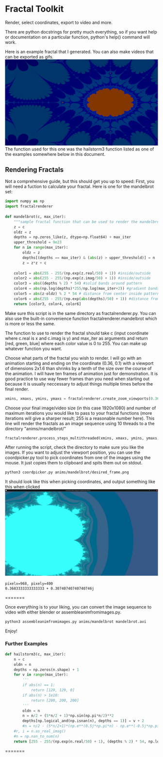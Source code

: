 # Fractal Toolkit
Render, select coordinates, export to video and more.

There are python docstrings for pretty much everything, so if you want help or documentation on a particular function, python's help() command will work.

Here is an example fractal that I generated. You can also make videos that can be exported as gifs.
![example fractal](examplegenerated.png)
The function used for this one was the hailstorm3 function listed as one of the examples somewhere below in this document.

## Rendering Fractals
Not a comprehensive guide, but this should get you up to speed:
First, you will need a fuction to calculate your fractal. Here is one for the mandelbrot set:

```python
import numpy as np
import fractalrenderer

def mandelbrot(c, max_iter):
    """sample fractal function that can be used to render the mandelbrot set"""
    z = c
    oldz = z
    depths = np.zeros_like(z, dtype=np.float64) + max_iter
    upper_threshold = 9e23
    for n in range(max_iter):
        oldz = z
        depths[(depths == max_iter) & (abs(z) > upper_threshold)] = n
        z = z*z + c

    color1 = abs(255 - 255/(np.exp(z.real/50) + 1)) #inside/outside
    color2 = abs(255 - 255/(np.exp(z.imag/50) + 1)) #inside/outside
    color3 = abs((depths % 2) * 54) #solid bands around pattern
    color4 = abs(np.log(depths)*255/np.log(max_iter+2)) #gradient bands around pattern
    color5 = abs(z-oldz) % 2 * 54 # distance from center inside pattern
    color6 = abs(255 - 255/(np.exp(abs(depths)/50) + 1)) #distance from pattern
    return [color3, color4, color6]
```

Make sure this script is in the same directory as fractalrenderer.py. You can also use the built-in convenience function fractalrenderer.mandelbrot which is more or less the same.

The function to use to render the fractal should take c (input coordinate where c.real is x and c.imag is y) and max_iter as arguments and return [red, green, blue] where each color value is 0 to 255. You can make up whatever function you want.

Choose what parts of the fractal you wish to render. I will go with an animation starting and ending on the coordinate (0.36, 0.1) with a viewport of dimensions 2x1.6 than shrinks by a tenth of the size over the course of the animation. I will have ten frames of animation just for demonstration. It is good practice to use way fewer frames than you need when starting out because it is usually neccessary to adjust things multiple times before the final render. 
```python
xmins, xmaxs, ymins, ymaxs = fractalrenderer.create_zoom_viewports(0.36, 0.1, 0.36, 0.1, 2, 0.02, 1.6, 0.016, 10)
```
Choose your final image/video size (in this case 1920x1080) and number of maximum iterations you would like to pass to your fractal functions (more iterations will give a sharper result; 255 is a reasonable number here). This line will render the fractals as an image sequence using 10 threads to a the directory "anims/mandelbrot/"
```python
fractalrenderer.process_steps_multithreaded(xmins, xmaxs, ymins, ymaxs, 1920, 1080, 255, 10, mandelbrot, 10, True, "anims")
```

After running the script, check the directory to make sure you like the images.
If you want to adjust the viewport position, you can use the coordpicker.py tool to pick coordinates from one of the images using the mouse. It just copies them to clipboard and spits them out on stdout.
```bash
python3 coordpicker.py anims/mandelbrot/desired_frame.png
```
It should look like this when picking coordinates, and output something like this when clicked
![screenshot](examplescreenshot.jpg)
```
pixelx=968, pixely=400
0.3683333333333333 + 0.30740740740740746j
```
=======

Once everything is to your liking, you can convert the image sequence to video with either blender or assembleanimfromimages.py.
```bash
python3 assembleanimfromimages.py anims/mandelbrot mandelbrot.avi
```

Enjoy!

### Further Examples

```python
def hailstorm3(c, max_iter):
    n = c
    oldn = n
    depths = np.zeros(n.shape) + 1
    for v in range(max_iter):
        '''
        if abs(n) == 1:
            return [129, 129, 0]
        if abs(n) > 1e10:
            return [200, 200, 200]
        '''
        oldn = n
        n = n/2 + (5*n/2 + 1)*np.sin(np.pi*n/2)**2
        depths[np.logical_and(np.isnan(n), depths == 1)] = v + 2
        #n = n/2 - (5*n/2+1)*(np.e**(0.5j*np.pi*n) - np.e**(-0.5j*np.pi*n))**2/4
    #r, i = n.as_real_imag()
    #n = np.nan_to_num(n)
    return [255 - 255/(np.exp(n.real/50) + 1), (depths % 2) * 54, np.log(depths)*255/np.log(max_iter+2)]
```
=======
